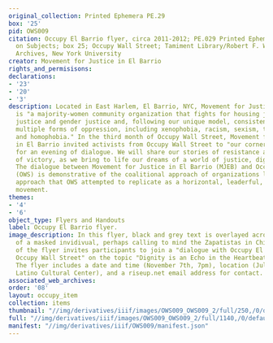```yaml
---
original_collection: Printed Ephemera PE.29
box: '25'
pid: OWS009
citation: Occupy El Barrio flyer, circa 2011-2012; PE.029 Printed Ephemera Collection
  on Subjects; box 25; Occupy Wall Street; Tamiment Library/Robert F. Wagner Labor
  Archives, New York University
creator: Movement for Justice in El Barrio
rights_and_permisisons:
declarations:
- '23'
- '20'
- '3'
description: Located in East Harlem, El Barrio, NYC, Movement for Justice in El Barrio
  is "a majority-women community organization that fights for housing justice, immigrant
  justice and gender justice and, following our unique model, consistently challenges
  multiple forms of oppression, including xenophobia, racism, sexism, transphobia,
  and homophobia." In the third month of Occupy Wall Street, Movement for Justice
  in El Barrio invited activists from Occupy Wall Street to "our corner of the world
  for an evening of dialogue. We will share our stories of resistance and memories
  of victory, as we bring to life our dreams of a world of justice, dignity, and democracy."
  The dialogue between Movement for Justice in El Barrio (MJEB) and Occupy Wall Street
  (OWS) is demonstrative of the coalitional approach of organizations like MJEB, an
  approach that OWS attempted to replicate as a horizontal, leaderful, and "big umbrella"
  movement.
themes:
- '4'
- '6'
object_type: Flyers and Handouts
label: Occupy El Barrio flyer.
image_description: In this flyer, black and grey text is overlayed across an image
  of a masked invidivual, perhaps calling to mind the Zapatistas in Chiapas. The text
  of the flyer invites participants to join a "dialogue with Occupy El Barrio and
  Occupy Wall Street" on the topic "Dignity is an Echo in the Heartbeat of the People."
  The flyer includes a date and time (November 7th, 7pm), location (Julia De Burgos
  Latino Cultural Center), and a riseup.net email address for contact.
associated_web_archives:
order: '08'
layout: occupy_item
collection: items
thumbnail: "//img/derivatives/iiif/images/OWS009_OWS009_2/full/250,/0/default.jpg"
full: "//img/derivatives/iiif/images/OWS009_OWS009_2/full/1140,/0/default.jpg"
manifest: "//img/derivatives/iiif/OWS009/manifest.json"
---
```

